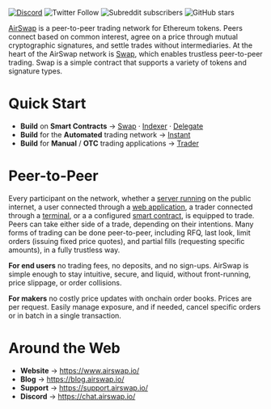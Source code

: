 [![Discord](https://img.shields.io/discord/590643190281928738.svg)](https://chat.airswap.io) ![Twitter Follow](https://img.shields.io/twitter/follow/airswap?style=social) ![Subreddit subscribers](https://img.shields.io/reddit/subreddit-subscribers/AirSwap?style=social) ![GitHub stars](https://img.shields.io/github/stars/airswap/airswap-protocols?style=social)

[AirSwap](https://www.airswap.io/) is a peer-to-peer trading network for Ethereum tokens. Peers connect based on common interest, agree on a price through mutual cryptographic signatures, and settle trades without intermediaries. At the heart of the AirSwap network is [Swap](./contracts/swap.md), which enables trustless peer-to-peer trading. Swap is a simple contract that supports a variety of tokens and signature types.

# Quick Start

- **Build** on **Smart Contracts** → [Swap](./contracts/swap.md) · [Indexer](./contracts/indexer.md) · [Delegate](./contracts/delegate.md)
- **Build** for the **Automated** trading network → [Instant](./instant/add-to-your-app.md)
- **Build** for **Manual** / **OTC** trading applications → [Trader](./trader/add-to-your-app.md)

# Peer-to-Peer

Every participant on the network, whether a [server running](./instant/run-a-maker.md) on the public internet, a user connected through a [web application](./instant/add-to-your-app.md), a trader connected through a [terminal](https://github.com/airswap/airswap-maker-kit), or a a configured [smart contract](./contracts/delegate.md), is equipped to trade. Peers can take either side of a trade, depending on their intentions. Many forms of trading can be done peer-to-peer, including RFQ, last look, limit orders (issuing fixed price quotes), and partial fills (requesting specific amounts), in a fully trustless way.

**For end users** no trading fees, no deposits, and no sign-ups. AirSwap is simple enough to stay intuitive, secure, and liquid, without front-running, price slippage, or order collisions.

**For makers** no costly price updates with onchain order books. Prices are per request. Easily manage exposure, and if needed, cancel specific orders or in batch in a single transaction.

# Around the Web

- **Website** → https://www.airswap.io/
- **Blog** → https://blog.airswap.io/
- **Support** → https://support.airswap.io/
- **Discord** → https://chat.airswap.io/
